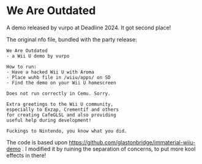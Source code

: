 # We Are Outdated

A demo released by vurpo at Deadline 2024. It got second place!

The original nfo file, bundled with the party release:

```
We Are Outdated
- a Wii U demo by vurpo

How to run:
- Have a hacked Wii U with Aroma
- Place wuhb file in /wiiu/apps/ on SD
- Find the demo on your Wii U homescreen

Does not run correctly in Cemu. Sorry.

Extra greetings to the Wii U community,
especially to Exzap, Crementif and others
for creating CafeGLSL and also providing
useful help during development!

Fuckings to Nintendo, you know what you did.
```

The code is based upon https://github.com/glastonbridge/immaterial-wiiu-demo . I modified it by ruining the separation of concerns, to put more kool effects in there!